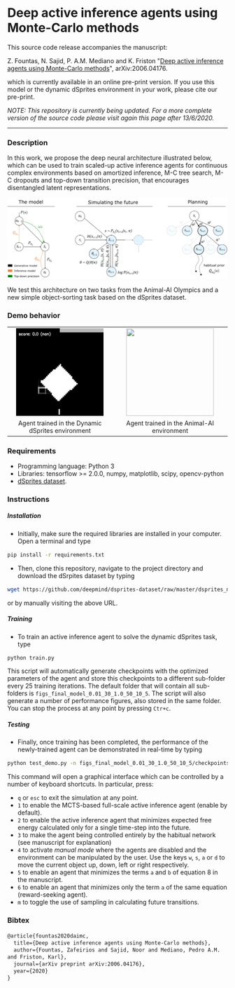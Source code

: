 # Deep active inference agents using Monte-Carlo methods

This source code release accompanies the manuscript:

Z. Fountas, N. Sajid, P. A.M. Mediano and K. Friston "[Deep active inference agents using Monte-Carlo methods](https://arxiv.org/abs/2006.04176)",	arXiv:2006.04176.

which is currently available in an online pre-print version. If you use this model or the dynamic dSprites environment in your work, please cite our pre-print.

*NOTE: This repository is currently being updated. For a more complete version of the source code please visit again this page after 13/6/2020.*

---
### Description
In this work, we propose the deep neural architecture illustrated below, which can be used to train scaled-up active inference agents for continuous complex environments based on amortized inference, M-C tree search, M-C dropouts and top-down transition precision, that encourages disentangled latent representations.

<p align="center"><img src="architecture.png" width="600"></p>

We test this architecture on two tasks from the Animal-AI Olympics and a new simple object-sorting task based on the dSprites dataset.

### Demo behavior

<table style="width:100%;">
  <tr>
    <td align="center"><img src="dsprites.gif" width="200" height="200"/></td>
    <td align="center"><img src="animalai.gif" width="200" height="200"/></td>
  </tr>
  <tr>
    <td align="center">Agent trained in the Dynamic dSprites environment</td>
    <td align="center">Agent trained in the Animal-AI environment</td>
  </tr>
</table>

### Requirements
* Programming language: Python 3
* Libraries: tensorflow >= 2.0.0, numpy, matplotlib, scipy, opencv-python
* [dSprites dataset](https://github.com/deepmind/dsprites-dataset/raw/master/dsprites_ndarray_co1sh3sc6or40x32y32_64x64.npz).

### Instructions

##### Installation

* Initially, make sure the required libraries are installed in your computer. Open a terminal and type
```bash
pip install -r requirements.txt
```

* Then, clone this repository, navigate to the project directory and download the dSrpites dataset by typing
```bash
wget https://github.com/deepmind/dsprites-dataset/raw/master/dsprites_ndarray_co1sh3sc6or40x32y32_64x64.npz
```
or by manually visiting the above URL.

##### Training
* To train an active inference agent to solve the dynamic dSprites task, type
```bash
python train.py
```
This script will automatically generate checkpoints with the optimized parameters of the agent and store this checkpoints to a different sub-folder every 25 training iterations. The default folder that will contain all sub-folders is ```figs_final_model_0.01_30_1.0_50_10_5```. The script will also generate a number of performance figures, also stored in the same folder. You can stop the process at any point by pressing ```Ctr+c```.

##### Testing
* Finally, once training has been completed, the performance of the newly-trained agent can be demonstrated in real-time by typing
```bash
python test_demo.py -n figs_final_model_0.01_30_1.0_50_10_5/checkpoints/ -m
```
This command will open a graphical interface which can be controlled by a number of keyboard shortcuts. In particular, press:

  * `q` or `esc` to exit the simulation at any point.
  * `1` to enable the MCTS-based full-scale active inference agent (enable by default).
  * `2` to enable the active inference agent that minimizes expected free energy calculated only for a single time-step into the future.
  * `3` to make the agent being controlled entirely by the habitual network (see manuscript for explanation)
  * `4` to activate *manual mode* where the agents are disabled and the environment can be manipulated by the user. Use the keys `w`, `s`, `a` or `d` to move the current object up, down, left or right respectively.
  * `5` to enable an agent that minimizes the terms `a` and `b` of equation 8 in the manuscript.
  * `6` to enable an agent that minimizes only the term `a` of the same equation (reward-seeking agent).
  * `m` to toggle the use of sampling in calculating future transitions.


  ### Bibtex
  ```
  @article{fountas2020daimc,
    title={Deep active inference agents using Monte-Carlo methods},
    author={Fountas, Zafeirios and Sajid, Noor and Mediano, Pedro A.M. and Friston, Karl},
    journal={arXiv preprint arXiv:2006.04176},
    year={2020}
  }
  ```
